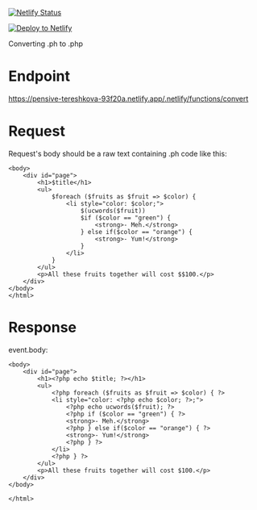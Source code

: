 [![Netlify Status](https://api.netlify.com/api/v1/badges/adb5027e-2345-4bf1-bc97-2619b79df299/deploy-status)](https://app.netlify.com/sites/pensive-tereshkova-93f20a/deploys)

[![Deploy to
Netlify](https://www.netlify.com/img/deploy/button.svg)](https://app.netlify.com/start/deploy?repository=https://github.com/DVN-Anakin/ph2php-gatsby)


Converting .ph to .php

# Endpoint 
https://pensive-tereshkova-93f20a.netlify.app/.netlify/functions/convert

# Request
Request's body should be a raw text containing .ph code like this:
```
<body>
    <div id="page">
        <h1>$title</h1>
        <ul>
            $foreach ($fruits as $fruit => $color) {
                <li style="color: $color;">
                    $(ucwords($fruit))
                    $if ($color == "green") {
                        <strong>- Meh.</strong>
                    } else if($color == "orange") {
                        <strong>- Yum!</strong>
                    }
                </li>
            }
        </ul>
        <p>All these fruits together will cost $$100.</p>
    </div>
</body>
</html>
```

# Response
event.body:
```
<body>
	<div id="page">
		<h1><?php echo $title; ?></h1>
		<ul>
			<?php foreach ($fruits as $fruit => $color) { ?>
			<li style="color: <?php echo $color; ?>;">
				<?php echo ucwords($fruit); ?>
				<?php if ($color == "green") { ?>
				<strong>- Meh.</strong>
				<?php } else if($color == "orange") { ?>
				<strong>- Yum!</strong>
				<?php } ?>
			</li>
			<?php } ?>
		</ul>
		<p>All these fruits together will cost $100.</p>
	</div>
</body>

</html>
```
